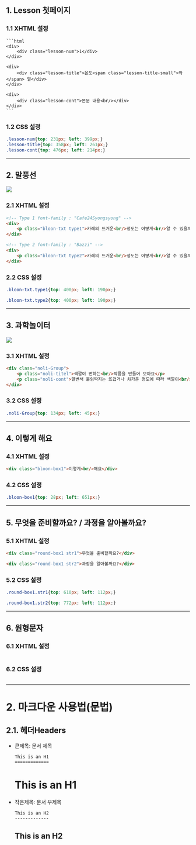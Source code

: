 ## 1. Lesson 첫페이지

### 1.1 XHTML 설정
    ```html
    <div>
        <div class="lesson-num">1</div>
    </div>

    <div>
        <div class="lesson-title">온도<span class="lesson-title-small">와</span> 열</div>
    </div>

    <div>
        <div class="lesson-cont">본문 내용<br/></div>
    </div>
    ```

### 1.2 CSS 설정
```CSS
.lesson-num{top: 231px; left: 399px;}
.lesson-title{top: 358px; left: 261px;}
.lesson-cont{top: 476px; left: 214px;}
```

***

## 2. 말풍선

<img src="https://user-images.githubusercontent.com/95833863/178181513-31562573-9d14-4df0-8949-276fb91ecf2b.jpg">

### 2.1 XHTML 설정
```html
<!-- Type 1 font-family : "Cafe24Syongsyong" -->
<div>
    <p class="bloon-txt type1">카레의 뜨거운<br/>정도는 어떻게<br/>알 수 있을까요?</p>
</div>

<!-- Type 2 font-family : "Bazzi" -->
<div>
    <p class="bloon-txt type2">카레의 뜨거운<br/>정도는 어떻게<br/>알 수 있을까요?</p>
</div>
```

### 2.2 CSS 설정
```CSS
.bloon-txt.type1{top: 400px; left: 190px;}

.bloon-txt.type2{top: 400px; left: 190px;}
```

***

## 3. 과학놀이터

<img src="https://user-images.githubusercontent.com/95833863/178180935-55213ce2-44b1-47d6-a7ce-efa917f7758f.jpg">


### 3.1 XHTML 설정
```html
<div class="noli-Group">
    <p class="noli-titel">색깔이 변하는<br/>작품을 만들어 보아요</p>
    <p class="noli-cont">열변색 붙임딱지는 뜨겁거나 차가운 정도에 따라 색깔이<br/>변하는 붙임딱지입니다. 열변색 붙임딱지를 이용하여<br/></p>
</div>
```

### 3.2 CSS 설정
```CSS
.noli-Group{top: 134px; left: 45px;}
```

***

## 4. 이렇게 해요

### 4.1 XHTML 설정
```html
<div class="bloon-box1">이렇게<br/>해요</div>
```

### 4.2 CSS 설정
```CSS
.bloon-box1{top: 28px; left: 651px;}
```

***

## 5. 무엇을 준비할까요? / 과정을 알아볼까요?

### 5.1 XHTML 설정
```html
<div class="round-box1 str1">무엇을 준비할까요?</div>

<div class="round-box1 str2">과정을 알아볼까요?</div>
```

### 5.2 CSS 설정
```CSS
.round-box1.str1{top: 610px; left: 112px;}

.round-box1.str2{top: 772px; left: 112px;}
```

***

## 6. 원형문자

### 6.1 XHTML 설정
```html

```

### 6.2 CSS 설정
```CSS

```

***



# 2. 마크다운 사용법(문법)
## 2.1. 헤더Headers
* 큰제목: 문서 제목
    ```
    This is an H1
    =============
    ```
    This is an H1
    =============

* 작은제목: 문서 부제목
    ```
    This is an H2
    -------------
    ```
    This is an H2
    -------------







